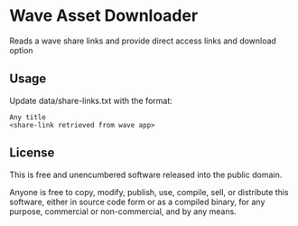 # Wave Asset Downloader
Reads a wave share links and provide direct access links and download option

## Usage
Update data/share-links.txt with the format:
```
Any title
<share-link retrieved from wave app>
```

## License
This is free and unencumbered software released into the public domain.

Anyone is free to copy, modify, publish, use, compile, sell, or distribute this software, either in source code form or as a compiled binary, for any purpose, commercial or non-commercial, and by any means.
